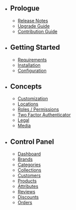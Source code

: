 - ## Prologue
  - [Release Notes](https://github.com/shopperlabs/shopper/releases)
  - [Upgrade Guide](/docs/{{version}}/upgrade)
  - [Contribution Guide](/docs/{{version}}/contributing)
- ## Getting Started
  - [Requirements](/docs/{{version}}/requirements)
  - [Installation](/docs/{{version}}/installation)
  - [Configuration](/docs/{{version}}/configuration)
- ## Concepts
  - [Customization](/docs/{{version}}/customization)
  - [Locations](/docs/{{version}}/locations)
  - [Roles / Permissions](/docs/{{version}}/roles-permissions)
  - [Two Factor Authenticator](/docs/{{version}}/two-factor)
  - [Legal](/docs/{{version}}/legal)
  - [Media](/docs/{{version}}/media)
- ## Control Panel
  - [Dashboard](/docs/{{version}}/dashboard)
  - [Brands](/docs/{{version}}/brands)
  - [Categories](/docs/{{version}}/categories)
  - [Collections](/docs/{{version}}/collections)
  - [Customers](/docs/{{version}}/customers)
  - [Products](/docs/{{version}}/products)
  - [Attributes](/docs/{{version}}/attributes)
  - [Reviews](/docs/{{version}}/reviews)
  - [Discounts](/docs/{{version}}/discounts)
  - [Orders](/docs/{{version}}/orders)
